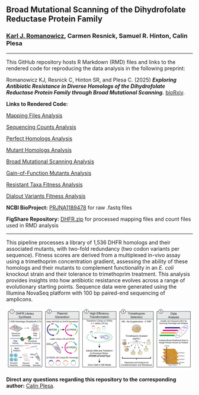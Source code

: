 ## Broad Mutational Scanning of the Dihydrofolate Reductase Protein Family

### [Karl J. Romanowicz](https://kromanowicz.github.io/), Carmen Resnick, Samuel R. Hinton, Calin Plesa
_____________________________________

This GitHub repository hosts R Markdown (RMD) files and links to the rendered code for reproducing the data analysis in the following preprint:

Romanowicz KJ, Resnick C, Hinton SR, and Plesa C. (2025) ***Exploring Antibiotic Resistance in Diverse Homologs of the Dihydrofolate Reductase Protein Family through Broad Mutational Scanning.*** [bioRxiv]().

**Links to Rendered Code:**

[Mapping Files Analysis](http://rpubs.com/kjromano/dhfr_mapping_rmd)

[Sequencing Counts Analysis]()

[Perfect Homologs Analysis]()

[Mutant Homologs Analysis]()

[Broad Mutational Scanning Analysis]()

[Gain-of-Function Mutants Analysis]()

[Resistant Taxa Fitness Analysis]()

[Dialout Variants Fitness Analysis]()

**NCBI BioProject:** [PRJNA1189478](https://www.ncbi.nlm.nih.gov/bioproject/1189478) for raw .fastq files

**FigShare Repository:** [DHFR.zip]() for processed mapping files and count files used in RMD analysis
_____________________________________

This pipeline processes a library of 1,536 DHFR homologs and their associated mutants, with two-fold redundancy (two codon variants per sequence). Fitness scores are derived from a multiplexed in-vivo assay using a trimethoprim concentration gradient, assessing the ability of these homologs and their mutants to complement functionality in an *E. coli* knockout strain and their tolerance to trimethoprim treatment. This analysis provides insights into how antibiotic resistance evolves across a range of evolutionary starting points. Sequence data were generated using the Illumina NovaSeq platform with 100 bp paired-end sequencing of amplicons.

![](Images/DHFR.Diagram.png)

**Direct any questions regarding this repository to the corresponding author:** [Calin Plesa](mailto:calin@uoregon.edu).
